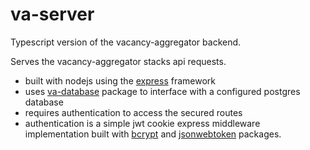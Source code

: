 # va-server

Typescript version of the vacancy-aggregator backend.

Serves the vacancy-aggregator stacks api requests.

- built with nodejs using the [express](https://www.npmjs.com/package/express) framework
- uses [va-database](https://github.com/shibii/va-database) package to interface with a configured postgres database
- requires authentication to access the secured routes
- authentication is a simple jwt cookie express middleware implementation built with [bcrypt](https://www.npmjs.com/package/bcrypt) and [jsonwebtoken](https://www.npmjs.com/package/jsonwebtoken) packages.
